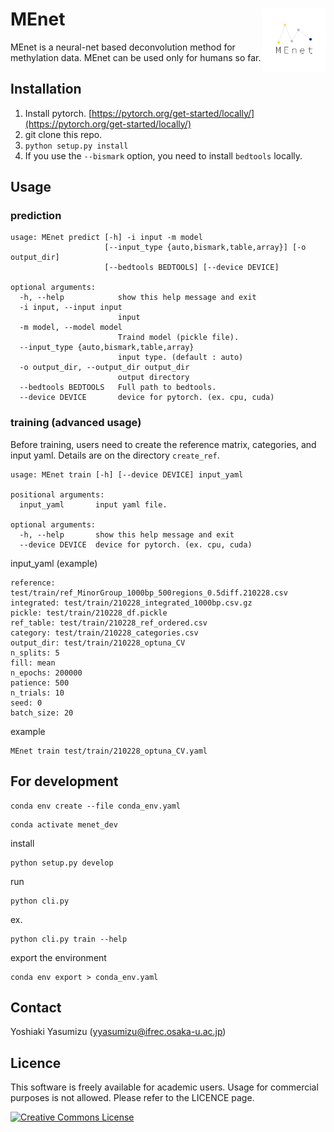 # MEnet <img src="./img/MEnet.png" width="20%" align="right" />

MEnet is a neural-net based deconvolution method for methylation data. MEnet can be used only for humans so far.

## Installation

1. Install pytorch. [https://pytorch.org/get-started/locally/](https://pytorch.org/get-started/locally/)
2. git clone this repo.
3. `python setup.py install`
4. If you use the `--bismark` option, you need to install `bedtools` locally.

## Usage

### prediction

```
usage: MEnet predict [-h] -i input -m model
                     [--input_type {auto,bismark,table,array}] [-o output_dir]
                     [--bedtools BEDTOOLS] [--device DEVICE]

optional arguments:
  -h, --help            show this help message and exit
  -i input, --input input
                        input
  -m model, --model model
                        Traind model (pickle file).
  --input_type {auto,bismark,table,array}
                        input type. (default : auto)
  -o output_dir, --output_dir output_dir
                        output directory
  --bedtools BEDTOOLS   Full path to bedtools.
  --device DEVICE       device for pytorch. (ex. cpu, cuda)
```

### training (advanced usage)

Before training, users need to create the reference matrix, categories, and input yaml. Details are on the directory `create_ref`.

```
usage: MEnet train [-h] [--device DEVICE] input_yaml

positional arguments:
  input_yaml       input yaml file.

optional arguments:
  -h, --help       show this help message and exit
  --device DEVICE  device for pytorch. (ex. cpu, cuda)
```

input_yaml (example)

```
reference: test/train/ref_MinorGroup_1000bp_500regions_0.5diff.210228.csv
integrated: test/train/210228_integrated_1000bp.csv.gz
pickle: test/train/210228_df.pickle
ref_table: test/train/210228_ref_ordered.csv
category: test/train/210228_categories.csv
output_dir: test/train/210228_optuna_CV
n_splits: 5
fill: mean
n_epochs: 200000
patience: 500
n_trials: 10
seed: 0
batch_size: 20
```

example 

```
MEnet train test/train/210228_optuna_CV.yaml 
```

## For development

```
conda env create --file conda_env.yaml
```

```
conda activate menet_dev
```

install 

```
python setup.py develop
```

run 

```
python cli.py
```

ex.

```
python cli.py train --help
```

export the environment

```
conda env export > conda_env.yaml
```

## Contact

Yoshiaki Yasumizu ([yyasumizu@ifrec.osaka-u.ac.jp](yyasumizu@ifrec.osaka-u.ac.jp))

## Licence

This software is freely available for academic users. Usage for commercial purposes is not allowed. Please refer to the LICENCE page.

<a rel="license" href="http://creativecommons.org/licenses/by-nc/4.0/"><img alt="Creative Commons License" style="border-width:0" src="https://i.creativecommons.org/l/by-nc/4.0/88x31.png" /></a>
